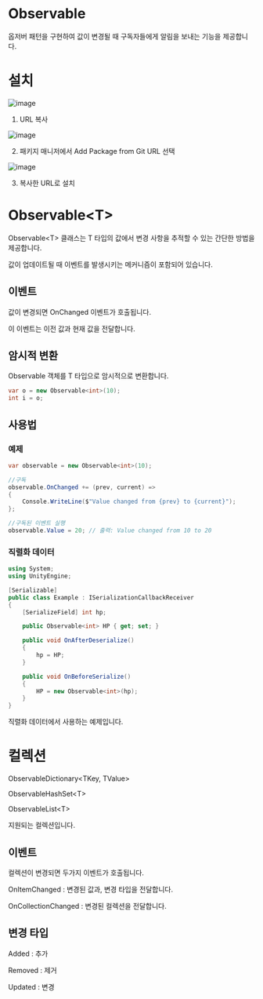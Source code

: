 # Observable

옵저버 패턴을 구현하여 값이 변경될 때 구독자들에게 알림을 보내는 기능을 제공합니다.

# 설치

![image](https://github.com/user-attachments/assets/174185db-6090-42e7-93b7-01b3f0701315)

1. URL 복사

![image](https://github.com/user-attachments/assets/f4060f1d-94aa-4a49-b001-e7a5e01316e1)

2. 패키지 매니저에서 Add Package from Git URL 선택

![image](https://github.com/user-attachments/assets/a4af4faf-2741-48ea-b525-29bc0a09688b)
   
3.  복사한 URL로 설치

# Observable\<T\>

Observable\<T\> 클래스는 T 타입의 값에서 변경 사항을 추적할 수 있는 간단한 방법을 제공합니다.

값이 업데이트될 때 이벤트를 발생시키는 메커니즘이 포함되어 있습니다.

## 이벤트
값이 변경되면 OnChanged 이벤트가 호출됩니다.

이 이벤트는 이전 값과 현재 값을 전달합니다.

## 암시적 변환
Observable<T> 객체를 T 타입으로 암시적으로 변환합니다.
```C#
var o = new Observable<int>(10);
int i = o;
```

## 사용법
### 예제
```C#
var observable = new Observable<int>(10);

//구독
observable.OnChanged += (prev, current) =>
{
    Console.WriteLine($"Value changed from {prev} to {current}");
};

//구독된 이벤트 실행
observable.Value = 20; // 출력: Value changed from 10 to 20
```

### 직렬화 데이터
```csharp
using System;
using UnityEngine;

[Serializable]
public class Example : ISerializationCallbackReceiver
{
	[SerializeField] int hp;

	public Observable<int> HP { get; set; }

	public void OnAfterDeserialize()
	{
		hp = HP;
	}

	public void OnBeforeSerialize()
	{
		HP = new Observable<int>(hp);
	}
}
```
직렬화 데이터에서 사용하는 예제입니다.

# 컬렉션
ObservableDictionary\<TKey, TValue\>

ObservableHashSet\<T\>

ObservableList\<T\>

지원되는 컬렉션입니다.

## 이벤트
컬렉션이 변경되면 두가지 이벤트가 호출됩니다.

OnItemChanged : 변경된 값과, 변경 타입을 전달합니다.

OnCollectionChanged : 변경된 컬렉션을 전달합니다.

## 변경 타입
Added : 추가

Removed : 제거

Updated : 변경
